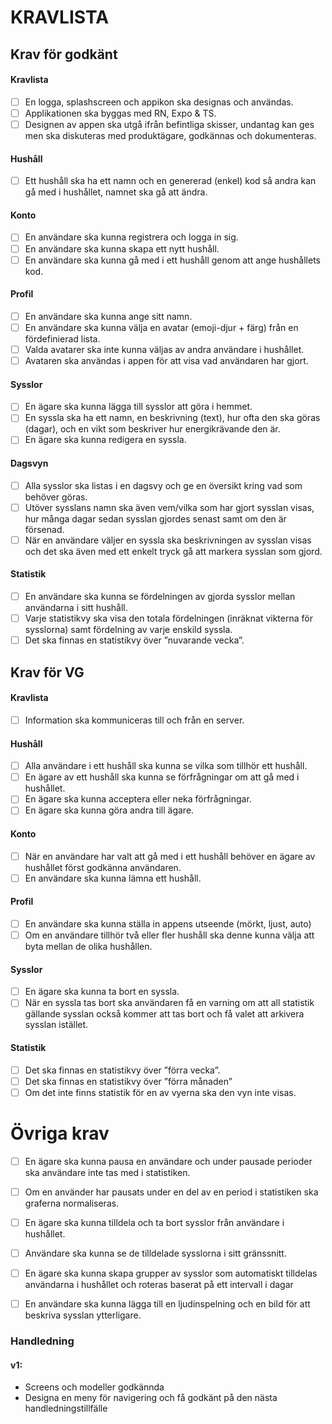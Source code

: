 # KRAVLISTA

## Krav för godkänt

#### Kravlista

- [ ] En logga, splashscreen och appikon ska designas och användas.
- [ ] Applikationen ska byggas med RN, Expo & TS.
- [ ] Designen av appen ska utgå ifrån befintliga skisser, undantag kan ges men ska diskuteras
      med produktägare, godkännas och dokumenteras.

#### Hushåll

- [ ] Ett hushåll ska ha ett namn och en genererad (enkel) kod så andra kan gå med i hushållet,
      namnet ska gå att ändra.

#### Konto

- [ ] En användare ska kunna registrera och logga in sig.
- [ ] En användare ska kunna skapa ett nytt hushåll.
- [ ] En användare ska kunna gå med i ett hushåll genom att ange hushållets kod.

#### Profil

- [ ] En användare ska kunna ange sitt namn.
- [ ] En användare ska kunna välja en avatar (emoji-djur + färg) från en fördefinierad lista.
- [ ] Valda avatarer ska inte kunna väljas av andra användare i hushållet.
- [ ] Avataren ska användas i appen för att visa vad användaren har gjort.

#### Sysslor

- [ ] En ägare ska kunna lägga till sysslor att göra i hemmet.
- [ ] En syssla ska ha ett namn, en beskrivning (text), hur ofta den ska göras (dagar), och en vikt som beskriver hur energikrävande den är.
- [ ] En ägare ska kunna redigera en syssla.

#### Dagsvyn

- [ ] Alla sysslor ska listas i en dagsvy och ge en översikt kring vad som behöver göras.
- [ ] Utöver sysslans namn ska även vem/vilka som har gjort sysslan visas, hur många dagar
      sedan sysslan gjordes senast samt om den är försenad.
- [ ] När en användare väljer en syssla ska beskrivningen av sysslan visas och det ska även
      med ett enkelt tryck gå att markera sysslan som gjord.

#### Statistik

- [ ] En användare ska kunna se fördelningen av gjorda sysslor mellan användarna i sitt hushåll.
- [ ] Varje statistikvy ska visa den totala fördelningen (inräknat vikterna för sysslorna) samt fördelning av varje enskild syssla.
- [ ] Det ska finnas en statistikvy över ”nuvarande vecka”.

## Krav för VG

#### Kravlista

- [ ] Information ska kommuniceras till och från en server.

#### Hushåll

- [ ] Alla användare i ett hushåll ska kunna se vilka som tillhör ett hushåll.
- [ ] En ägare av ett hushåll ska kunna se förfrågningar om att gå med i hushållet.
- [ ] En ägare ska kunna acceptera eller neka förfrågningar.
- [ ] En ägare ska kunna göra andra till ägare.

#### Konto

- [ ] När en användare har valt att gå med i ett hushåll behöver en ägare av hushållet först godkänna användaren.
- [ ] En användare ska kunna lämna ett hushåll.

#### Profil

- [ ] En användare ska kunna ställa in appens utseende (mörkt, ljust, auto)
- [ ] Om en användare tillhör två eller fler hushåll ska denne kunna välja att byta mellan de olika hushållen.

#### Sysslor

- [ ] En ägare ska kunna ta bort en syssla.
- [ ] När en syssla tas bort ska användaren få en varning om att all statistik gällande sysslan också kommer att tas bort och få valet att arkivera sysslan istället.

#### Statistik

- [ ] Det ska finnas en statistikvy över ”förra vecka”.
- [ ] Det ska finnas en statistikvy över ”förra månaden”
- [ ] Om det inte finns statistik för en av vyerna ska den vyn inte visas.

# Övriga krav

- [ ] En ägare ska kunna pausa en användare och under pausade perioder ska användare inte
      tas med i statistiken.
- [ ] Om en använder har pausats under en del av en period i statistiken ska graferna
      normaliseras.

- [ ] En ägare ska kunna tilldela och ta bort sysslor från användare i
      hushållet.
- [ ] Användare ska kunna se de tilldelade sysslorna i sitt
      gränssnitt.
- [ ] En ägare ska kunna skapa grupper av sysslor som automatiskt tilldelas användarna i
      hushållet och roteras baserat på ett intervall i dagar

- [ ] En användare ska kunna lägga till en ljudinspelning och en bild för att beskriva sysslan ytterligare.

### Handledning

#### v1:

- Screens och modeller godkännda
- Designa en meny för navigering och få godkänt på den nästa handledningstillfälle
